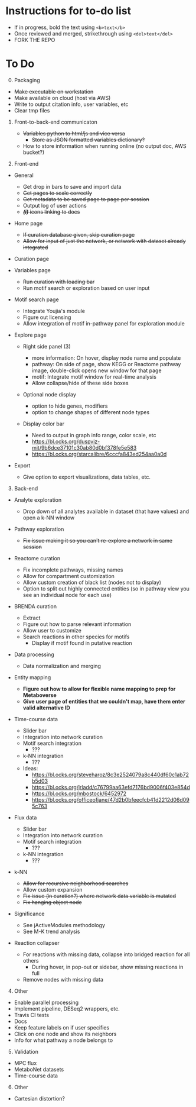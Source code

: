 # Instructions for to-do list
- If in progress, bold the text using `<b>text</b>`
- Once reviewed and merged, strikethrough using `<del>text</del>`
- FORK THE REPO

# To Do
0. Packaging
- <del>Make executable on workstation</del>
- Make available on cloud (host via AWS)
- Write to output citation info, user variables, etc
- Clear tmp files

1. Front-to-back-end communicaton
	- <del>Variables python to html/js and vice versa</del>
		- <del>Store as JSON formatted variables dictionary?</del>
	- How to store information when running online (no output doc, AWS bucket?)

2. Front-end
- General
	- Get drop in bars to save and import data
	- <del>Get pages to scale correctly</del>
	- <del>Get metadata to be saved page to page per session</del>
	- Output log of user actions
	- <del><i><b>(i)</b></i> icons linking to docs</del>

- Home page
	- <del>If curation database given, skip curation page</del>
	- <del>Allow for input of just the network, or network with dataset already integrated</del>

- Curation page

- Variables page
	- <del>Run curation with loading bar</del>
	- Run motif search or exploration based on user input

- Motif search page
	- Integrate Youjia's module
	- Figure out licensing
	- Allow integration of motif in-pathway panel for exploration module

- Explore page
	- Right side panel (3)
		- more information: On hover, display node name and populate
		- pathway: On side of page, show KEGG or Reactome pathway image, double-click opens new window for that page
		- motif: Integrate motif window for real-time analysis
		- Allow collapse/hide of these side boxes

	- Optional node display
		- option to hide genes, modifiers
		- option to change shapes of different node types

	- Display color bar
		- Need to output in graph info range, color scale, etc
		- https://bl.ocks.org/duspviz-mit/9b6dce37101c30ab80d0bf378fe5e583
		- https://bl.ocks.org/starcalibre/6cccfa843ed254aa0a0d

- Export
	- Give option to export visualizations, data tables, etc.

3. Back-end
- Analyte exploration
	- Drop down of all analytes available in dataset (that have values) and open a k-NN window

- Pathway exploration
	- <del>Fix issue making it so you can't re-explore a network in same session</del>  

- Reactome curation
	- Fix incomplete pathways, missing names
	- Allow for compartment customization
	- Allow custom creation of black list (nodes not to display)
	- Option to split out highly connected entities (so in pathway view you see an individual node for each use)

- BRENDA curation
	- Extract
	- Figure out how to parse relevant information
	- Allow user to customize
	- Search reactions in other species for motifs
		- Display if motif found in putative reaction  

- Data processing
	- Data normalization and merging

- Entity mapping
	- <b>Figure out how to allow for flexible name mapping to prep for Metaboverse</b>
	- <b>Give user page of entities that we couldn't map, have them enter valid alternative ID</b>

- Time-course data
	- Slider bar
	- Integration into network curation
	- Motif search integration
		- ???
	- k-NN integration
		- ???
	- Ideas:
		- https://bl.ocks.org/steveharoz/8c3e2524079a8c440df60c1ab72b5d03
		- https://bl.ocks.org/jrladd/c76799aa63efd7176bd9006f403e854d
		- https://bl.ocks.org/mbostock/6452972
		- https://bl.ocks.org/officeofjane/47d2b0bfeecfcb41d2212d06d095c763

- Flux data
	- Slider bar
	- Integration into network curation
	- Motif search integration
		- ???
	- k-NN integration
		- ???

- k-NN
	- <del>Allow for recursive neighborhood searches</del>
	- Allow custom expansion
	- <del>Fix issue (in curation?) where network data variable is mutated</del>
	- <del>Fix hanging object node</del>

- Significance
	- See jActiveModules methodology
	- See M-K trend analysis

- Reaction collapser
	- For reactions with missing data, collapse into bridged reaction for all others
		- During hover, in pop-out or sidebar, show missing reactions in full
	- Remove nodes with missing data

4. Other
- Enable parallel processing
- Implement pipeline, DESeq2 wrappers, etc.
- Travis CI tests
- Docs
- Keep feature labels on if user specifies
- Click on one node and show its neighbors
- Info for what pathway a node belongs to


5. Validation
- MPC flux
- MetaboNet datasets
- Time-course data


6. Other  
- Cartesian distortion?
